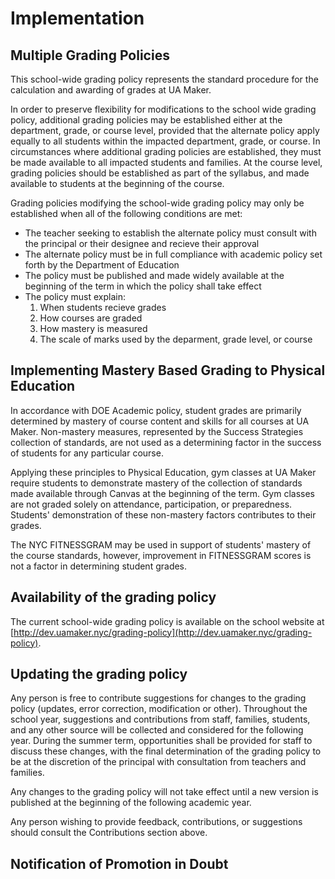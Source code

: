 # Implementation

## Multiple Grading Policies

This school-wide grading policy represents the standard procedure for the calculation and awarding of grades at UA Maker.

In order to preserve flexibility for modifications to the school wide grading policy, additional grading policies may be established either at the department, grade, or course level, provided that the alternate policy apply equally to all students within the impacted department, grade, or course. In circumstances where additional grading policies are established, they must be made available to all impacted students and families. At the course level, grading policies should be established as part of the syllabus, and made available to students at the beginning of the course.

Grading policies modifying the school-wide grading policy may only be established when all of the following conditions are met:

* The teacher seeking to establish the alternate policy must consult with the principal or their designee and recieve their approval
* The alternate policy must be in full compliance with academic policy set forth by the Department of Education
* The policy must be published and made widely available at the beginning of the term in which the policy shall take effect
* The policy must explain:
  1. When students recieve grades
  2. How courses are graded
  3. How mastery is measured
  4. The scale of marks used by the deparment, grade level, or course

## Implementing Mastery Based Grading to Physical Education

In accordance with DOE Academic policy, student grades are primarily determined by mastery of course content and skills for all courses at UA Maker. Non-mastery measures, represented by the Success Strategies collection of standards, are not used as a determining factor in the success of students for any particular course.

Applying these principles to Physical Education, gym classes at UA Maker require students to demonstrate mastery of the collection of standards made available through Canvas at the beginning of the term. Gym classes are not graded solely on attendance, participation, or preparedness. Students' demonstration of these non-mastery factors contributes to their grades.

The NYC FITNESSGRAM may be used in support of students' mastery of the course standards, however, improvement in FITNESSGRAM scores is not a factor in determining student grades.

## Availability of the grading policy

The current school-wide grading policy is available on the school website at [http://dev.uamaker.nyc/grading-policy](http://dev.uamaker.nyc/grading-policy).

## Updating the grading policy

Any person is free to contribute suggestions for changes to the grading policy (updates, error correction, modification or other). Throughout the school year, suggestions and contributions from staff, families, students, and any other source will be collected and considered for the following year. During the summer term, opportunities shall be provided for staff to discuss these changes, with the final determination of the grading policy to be at the discretion of the principal with consultation from teachers and families.

Any changes to the grading policy will not take effect until a new version is published at the beginning of the following academic year.

Any person wishing to provide feedback, contributions, or suggestions should consult the Contributions section above.

## Notification of Promotion in Doubt
